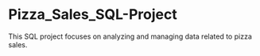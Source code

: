 # Pizza_Sales_SQL-Project
This SQL project focuses on analyzing and managing data related to pizza sales.
